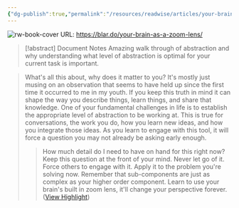 ```yaml
---
{"dg-publish":true,"permalink":"/resources/readwise/articles/your-brain-as-a-zoom-lens/","tags":["articles","til","abstraction"]}
---
```


![rw-book-cover](https://images.unsplash.com/photo-1611607336443-b0862cd973d1?crop=entropy&cs=tinysrgb&fit=max&fm=jpg&ixid=M3wxMTc3M3wwfDF8c2VhcmNofDh8fHRlbGVwaG90byUyMHpvb20lMjBsZW5zfGVufDB8fHx8MTcwMzA5NDE0M3ww&ixlib=rb-4.0.3&q=80&w=2000)
URL: https://blar.do/your-brain-as-a-zoom-lens/
> [!abstract] Document Notes
> Amazing walk through of abstraction and why understanding what level of abstraction is optimal for your current task is important.

> What's all this about, why does it matter to you? It's mostly just musing on an observation that seems to have held up since the first time it occurred to me in my youth. If you keep this truth in mind it can shape the way you describe things, learn things, and share that knowledge.
> One of your fundamental challenges in life is to establish the appropriate level of abstraction to be working at. This is true for conversations, the work you do, how you learn new ideas, and how you integrate those ideas.
> As you learn to engage with this tool, it will force a question you may not already be asking early enough.
> > How much detail do I need to have on hand for this right now?
> Keep this question at the front of your mind. Never let go of it. Force others to engage with it. Apply it to the problem you're solving now. Remember that sub-components are just as complex as your higher order component.
> Learn to use your brain's built in zoom lens, it'll change your perspective forever. ([View Highlight](https://read.readwise.io/read/01hk89kffpnveb5f53scb3sy5p))

